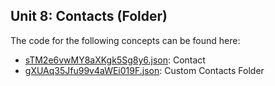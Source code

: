 ## Unit 8: Contacts \(Folder\)

The code for the following concepts can be found here: 

- [sTM2e6vwMY8aXKgk5Sg8y6.json](sTM2e6vwMY8aXKgk5Sg8y6.json): Contact
- [gXUAq35Jfu99v4aWEi019F.json](gXUAq35Jfu99v4aWEi019F.json): Custom Contacts Folder
